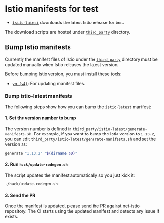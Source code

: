 # Istio manifests for test

- [`istio-latest`](third_party/istio-latest/) downloads the latest Istio release for test.

The download scripts are hosted under [`third_party`](third_party) directory.

## Bump Istio manifests

Currently the manifest files of Istio under the [`third_party`](third_party) directory must be updated manually when Istio releases the latest version.

Before bumping Istio version, you must install these tools:

- [`yq (v4)`](https://github.com/mikefarah/yq): For updating manifest files.

### Bump istio-latest manifests

The following steps show how you can bump the `istio-latest` manifest:

#### 1. Set the version number to bump

  The version number is defined in `third_party/istio-latest/generate-manifests.sh`. For example, if you want to bump the Istio version to `1.13.2`,
  you can edit `third_party/istio-latest/generate-manifests.sh` and set the version as:

  ```sh
  generate "1.13.2" "$(dirname $0)"
  ```

#### 2. Run `hack/update-codegen.sh`

  The script updates the manifest automatically so you just kick it:

  ```sh
  ./hack/update-codegen.sh
  ```

#### 3. Send the PR

  Once the manifest is updated, please send the PR against net-istio repository. The CI starts using the updated manifest and detects any issue if exists.
